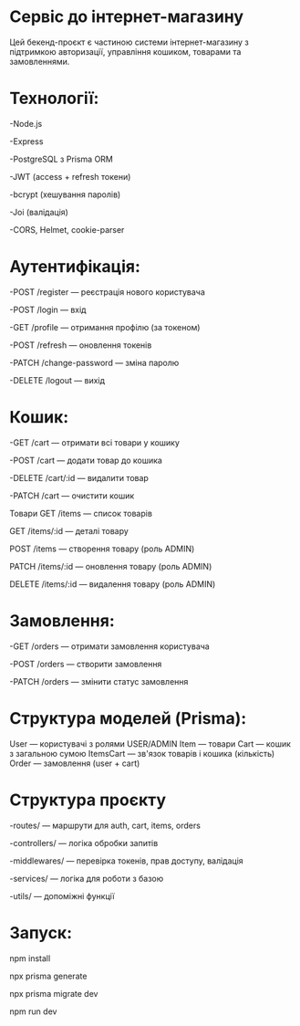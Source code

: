# Сервіс до інтернет-магазину

Цей бекенд-проєкт є частиною системи інтернет-магазину з підтримкою авторизації, управління кошиком, товарами та замовленнями.    

# Технології:

-Node.js

-Express

-PostgreSQL з Prisma ORM

-JWT (access + refresh токени)

-bcrypt (хешування паролів)

-Joi (валідація)

-CORS, Helmet, cookie-parser

# Аутентифікація:

-POST /register — реєстрація нового користувача

-POST /login — вхід

-GET /profile — отримання профілю (за токеном)

-POST /refresh — оновлення токенів

-PATCH /change-password — зміна паролю

-DELETE /logout — вихід

# Кошик:
-GET /cart — отримати всі товари у кошику

-POST /cart — додати товар до кошика

-DELETE /cart/:id — видалити товар

-PATCH /cart — очистити кошик

Товари
GET /items — список товарів

GET /items/:id — деталі товару

POST /items — створення товару (роль ADMIN)

PATCH /items/:id — оновлення товару (роль ADMIN)

DELETE /items/:id — видалення товару (роль ADMIN)

# Замовлення:
-GET /orders — отримати замовлення користувача

-POST /orders — створити замовлення

-PATCH /orders — змінити статус замовлення

# Структура моделей (Prisma):

User      — користувачі з ролями USER/ADMIN
Item      — товари
Cart      — кошик з загальною сумою
ItemsCart — зв'язок товарів і кошика (кількість)
Order     — замовлення (user + cart)

#  Структура проєкту

-routes/ — маршрути для auth, cart, items, orders

-controllers/ — логіка обробки запитів

-middlewares/ — перевірка токенів, прав доступу, валідація

-services/ — логіка для роботи з базою

-utils/ — допоміжні функції

# Запуск:

npm install

npx prisma generate

npx prisma migrate dev

npm run dev


